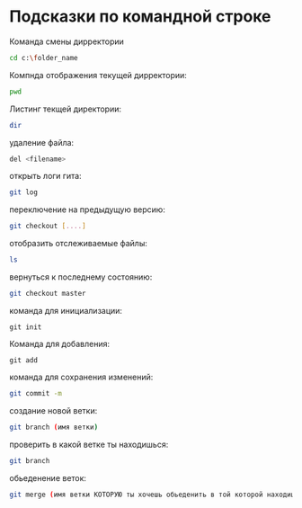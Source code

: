 # Подсказки по командной строке 

Команда смены дирректории
```sh
cd c:\folder_name
```
Компнда отображения текущей дирректории:
```sh
pwd
```
Листинг текщей директории:
```sh
dir
```

удаление файла:
```sh
del <filename>
```
открыть логи гита:
```sh
git log
```
переключение на предыдущую версию:
```sh
git checkout [....]
```
отобразить отслеживаемые файлы:
```sh
ls
```
вернуться к последнему состоянию:
```sh
git checkout master
```
команда для инициализации:
```
git init 
```
Команда для добавления:
``` 
git add
```
команда для сохранения изменений:
```sh
git commit -m
```

создание новой ветки:
```sh
git branch (имя ветки)
```

проверить в какой ветке ты находишься:
```sh
git branch
```
обьеденение веток:
```sh
git merge (имя ветки КОТОРУЮ ты хочешь обьеденить в той которой находишься на данный момент)
```